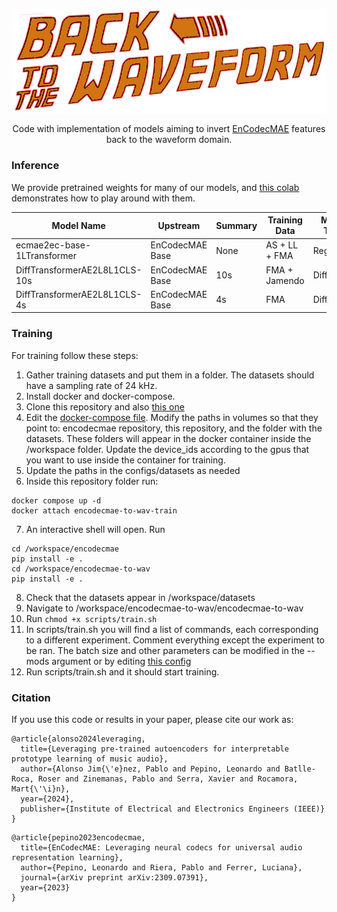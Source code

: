 <p align="center">
  <img src="https://github.com/mrpep/encodecmae-to-wav/blob/main/back2waveform.png" title="Logo saying 'Back to the waveform'">
</p>
<p align="center">
  Code with implementation of models aiming to invert <a href="https://github.com/habla-liaa/encodecmae">EnCodecMAE</a> features back to the waveform domain.
</p>



### Inference
We provide pretrained weights for many of our models, and [this colab](https://colab.research.google.com/drive/1vxAvLuzSe2QJkcSTzck96GBM35wIka_a?usp=sharing) demonstrates how to play around with them.

| Model Name  | Upstream | Summary | Training Data | Model Type |
| ----------- | -------- | ------- | ------------- | ---------- |
| ecmae2ec-base-1LTransformer | EnCodecMAE Base | None | AS + LL + FMA | Regressor |
| DiffTransformerAE2L8L1CLS-10s | EnCodecMAE Base | 10s | FMA + Jamendo | Diffusion |
| DiffTransformerAE2L8L1CLS-4s | EnCodecMAE Base | 4s | FMA | Diffusion |

### Training
For training follow these steps:
1) Gather training datasets and put them in a folder. The datasets should have a sampling rate of 24 kHz.
2) Install docker and docker-compose.
3) Clone this repository and also [this one](https://github.com/habla-liaa/encodecmae)
4) Edit the [docker-compose file](https://github.com/mrpep/encodecmae-to-wav/blob/main/encodecmae-to-wav/docker-compose.yml). Modify the paths in volumes so that they point to: encodecmae repository, this repository, and the folder with the datasets. These folders will appear in the docker container inside the /workspace folder. Update the device_ids according to the gpus that you want to use inside the container for training.
5) Update the paths in the configs/datasets as needed
6) Inside this repository folder run:
  ```
docker compose up -d
docker attach encodecmae-to-wav-train
  ```
7) An interactive shell will open. Run
```
cd /workspace/encodecmae
pip install -e .
cd /workspace/encodecmae-to-wav
pip install -e .
```
8) Check that the datasets appear in /workspace/datasets
9) Navigate to /workspace/encodecmae-to-wav/encodecmae-to-wav
10) Run
   ```chmod +x scripts/train.sh```
11) In scripts/train.sh you will find a list of commands, each corresponding to a different experiment. Comment everything except the experiment to be ran. The batch size and other parameters can be modified in the --mods argument or by editing [this config](https://github.com/mrpep/encodecmae-to-wav/blob/main/encodecmae-to-wav/configs/base/decode_encodecmae.gin)
12) Run scripts/train.sh and it should start training.

### Citation

If you use this code or results in your paper, please cite our work as:
```
@article{alonso2024leveraging,
  title={Leveraging pre-trained autoencoders for interpretable prototype learning of music audio},
  author={Alonso Jim{\'e}nez, Pablo and Pepino, Leonardo and Batlle-Roca, Roser and Zinemanas, Pablo and Serra, Xavier and Rocamora, Mart{\'\i}n},
  year={2024},
  publisher={Institute of Electrical and Electronics Engineers (IEEE)}
}
```
```
@article{pepino2023encodecmae,
  title={EnCodecMAE: Leveraging neural codecs for universal audio representation learning},
  author={Pepino, Leonardo and Riera, Pablo and Ferrer, Luciana},
  journal={arXiv preprint arXiv:2309.07391},
  year={2023}
}
```
